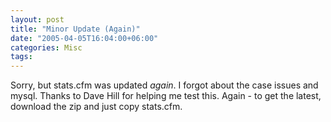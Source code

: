 ```yaml
---
layout: post
title: "Minor Update (Again)"
date: "2005-04-05T16:04:00+06:00"
categories: Misc 
tags: 
---
```


Sorry, but stats.cfm was updated <i>again</i>. I forgot about the case issues and mysql. Thanks to Dave Hill for helping me test this. Again - to get the latest, download the zip and just copy stats.cfm.